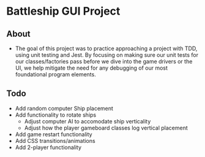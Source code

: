 # Battleship GUI Project

## About
- The goal of this project was to practice approaching a project with TDD, using unit testing and Jest. By focusing on making sure our unit tests for our classes/factories pass before we dive into the game drivers or the UI, we help mitigate the need for any debugging of our most foundational program elements.

## Todo
- Add random computer Ship placement
- Add functionality to rotate ships
  - Adjust computer AI to accomodate ship verticality
  - Adjust how the player gameboard classes log vertical placement
- Add game restart functionality
- Add CSS transitions/animations
- Add 2-player functionality 
